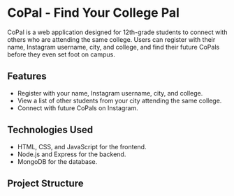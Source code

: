 # CoPal - Find Your College Pal

CoPal is a web application designed for 12th-grade students to connect with others who are attending the same college. Users can register with their name, Instagram username, city, and college, and find their future CoPals before they even set foot on campus.

## Features

- Register with your name, Instagram username, city, and college.
- View a list of other students from your city attending the same college.
- Connect with future CoPals on Instagram.

## Technologies Used

- HTML, CSS, and JavaScript for the frontend.
- Node.js and Express for the backend.
- MongoDB for the database.

## Project Structure

